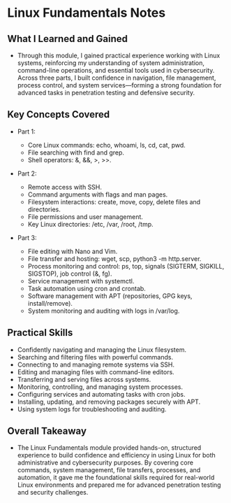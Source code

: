 # Linux Fundamentals Notes

## What I Learned and Gained
- Through this module, I gained practical experience working with Linux systems, reinforcing my understanding of system administration, command-line operations, and essential tools used in cybersecurity. Across three parts, I built confidence in navigation, file management, process control, and system services—forming a strong foundation for advanced tasks in penetration testing and defensive security.

## Key Concepts Covered

 - Part 1:
   - Core Linux commands: echo, whoami, ls, cd, cat, pwd.
   - File searching with find and grep.
   - Shell operators: &, &&, >, >>.

 - Part 2:
   - Remote access with SSH.
   - Command arguments with flags and man pages.
   - Filesystem interactions: create, move, copy, delete files and directories.
   - File permissions and user management.
   - Key Linux directories: /etc, /var, /root, /tmp.

 - Part 3:
   - File editing with Nano and Vim.
   - File transfer and hosting: wget, scp, python3 -m http.server.
   - Process monitoring and control: ps, top, signals (SIGTERM, SIGKILL, SIGSTOP), job control (&, fg).
   - Service management with systemctl.
   - Task automation using cron and crontab.
   - Software management with APT (repositories, GPG keys, install/remove).
   - System monitoring and auditing with logs in /var/log.

## Practical Skills
- Confidently navigating and managing the Linux filesystem.
- Searching and filtering files with powerful commands.
- Connecting to and managing remote systems via SSH.
- Editing and managing files with command-line editors.
- Transferring and serving files across systems.
- Monitoring, controlling, and managing system processes.
- Configuring services and automating tasks with cron jobs.
- Installing, updating, and removing packages securely with APT.
- Using system logs for troubleshooting and auditing.

## Overall Takeaway
- The Linux Fundamentals module provided hands-on, structured experience to build confidence and efficiency in using Linux for both administrative and cybersecurity purposes. By covering core commands, system management, file transfers, processes, and automation, it gave me the foundational skills required for real-world Linux environments and prepared me for advanced penetration testing and security challenges.
